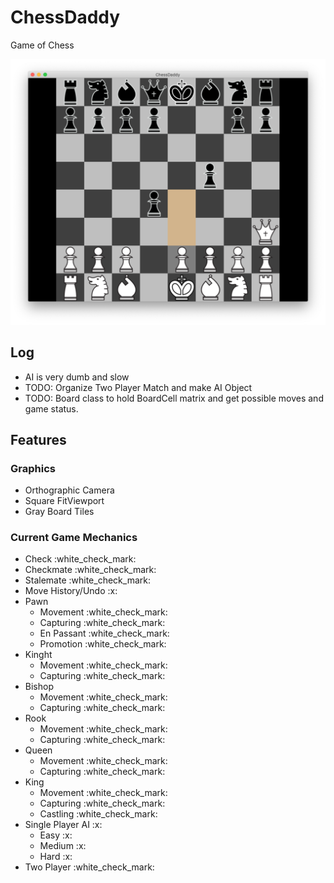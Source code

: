 # ChessDaddy
Game of Chess

![Screenshot](screenshot1.png)
<h2>Log</h2>
<ul>
  <li>AI is very dumb and slow</li>
  <li>TODO: Organize Two Player Match and make AI Object</li>
  <li>TODO: Board class to hold BoardCell matrix and get possible moves and game status.</li>
</ul>
<h2>Features</h2>
<h3>Graphics</h3>
<ul>
  <li>Orthographic Camera</li>
  <li>Square FitViewport</li>
  <li>Gray Board Tiles</li>
</ul>

<h3>Current Game Mechanics</h3>
<ul>
  <li>Check :white_check_mark:</li>
  <li>Checkmate :white_check_mark:</li>
  <li>Stalemate :white_check_mark:</li>
  <li>Move History/Undo :x:</li>
  <li>Pawn
    <ul>
      <li>Movement :white_check_mark:</li>
      <li>Capturing :white_check_mark:</li>
      <li>En Passant :white_check_mark:</li>
      <li>Promotion :white_check_mark:</li>
    </ul>
  </li>
  <li>Kinght
    <ul>
      <li>Movement :white_check_mark:</li>
      <li>Capturing :white_check_mark:</li>
    </ul>
  </li>
  <li>Bishop
    <ul>
      <li>Movement :white_check_mark:</li>
      <li>Capturing :white_check_mark:</li>
    </ul>
  </li>
  <li>Rook
    <ul>
      <li>Movement :white_check_mark:</li>
      <li>Capturing :white_check_mark:</li>
    </ul>
  </li>
  <li>Queen
    <ul>
      <li>Movement :white_check_mark:</li>
      <li>Capturing :white_check_mark:</li>
    </ul>
  </li>
  <li>King
    <ul>
      <li>Movement :white_check_mark:</li>
      <li>Capturing :white_check_mark:</li>
      <li>Castling :white_check_mark:</li>
    </ul>
  </li>
  <li>Single Player AI :x:
    <ul>
      <li>Easy :x:</li>
      <li>Medium :x:</li>
      <li>Hard :x:</li>
    </ul>
  </li>
  <li>Two Player :white_check_mark:</li>
</ul>
